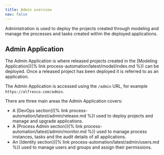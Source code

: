 ```yaml
---
title: Admin overview
nav: false
---
```


Administration is used to deploy the projects created through modeling and manage the processes and tasks created within the deployed applications.

## Admin Application

The Admin Application is where released projects created in the [Modeling Application]({% link process-automation/latest/model/index.md %}) can be deployed. Once a released project has been deployed it is referred to as an application.

The Admin Application is accessed using the `/admin` URL, for example `https://alfresco.com/admin`.

There are three main areas the Admin Application covers:

* A [DevOps section]({% link process-automation/latest/admin/release.md %}) used to deploy projects and manage and upgrade applications.
* A  [Process Admin section]({% link process-automation/latest/admin/monitor.md %}) used to manage process instances, tasks and the audit details of all applications.
* An [Identity section]({% link process-automation/latest/admin/users.md %}) used to manage users and groups and assign their permissions.

